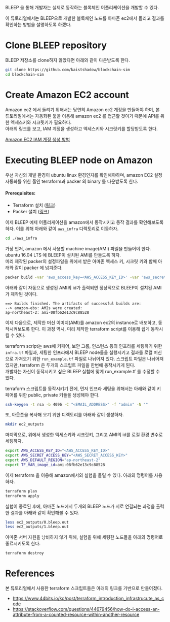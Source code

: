 BLEEP 을 통해 개발자는 실제로 동작하는 블록체인 어플리케이션을 개발할 수 있다.

이 튜토리얼에서는 BLEEP으로 개발한 블록체인 노드를 아마존 ec2에서 돌리고 결과를 확인하는 방법을 설명하도록 하겠다.

# Clone BLEEP repository
BLEEP 저장소를 clone하지 않았다면 아래와 같이 다운받도록 한다.
```bash
git clone https://github.com/kaistshadow/blockchain-sim
cd blockchain-sim
```

# Create Amazon EC2 account
Amazon ec2 에서 돌리기 위해서는 당연히 Amazon ec2 계정을 만들어야 하며, 본 튜토리얼에서는 자동화된 툴을 이용해
amazon ec2 를 접근할 것이기 때문에 API를 위한 엑세스키와 시크릿키가 필요하다.  
아래의 링크를 보고, IAM 계정을 생성하고 엑세스키와 시크릿키를 할당받도록 한다.

[Amazon EC2 IAM 계정 생성 방법](https://www.44bits.io/ko/post/publishing_and_managing_aws_user_access_key)

# Executing BLEEP node on Amazon

우선 자신의 개발 환경이 ubuntu linux 환경인지를 확인해야하며,
amazon EC2 설정 자동화를 위한 툴인 terraform과 packer 의 binary 를 다운받도록 한다.

#### Prerequisites:
+ Terraform 설치 ([링크](https://learn.hashicorp.com/terraform/getting-started/install.html))
+ Packer 설치 ([링크](https://www.packer.io/intro/getting-started/install.html))

이제 BLEEP 예제 어플리케이션을 amazon에서 동작시키고 동작 결과를 확인해보도록 하자.
이를 위해 아래와 같이 `aws_infra` 디렉토리로 이동하자.
```bash
cd ./aws_infra
```

가장 먼저, amazon 에서 사용할 machine image(AMI) 파일을 만들어야 한다.   
ubuntu 16.04 LTS 에 BLEEP이 설치된 AMI를 만들도록 하자.  
미리 제작된 packer의 설정파일을 위에서 받은 아마존 엑세스 키, 시크릿 키와 함께 아래와 같이 packer 에 넘겨준다.
```bash
packer build -var 'aws_access_key=<AWS_ACCESS_KEY_ID>' -var 'aws_secret_key=<AWS_SECRET_ACCESS_KEY>' packer.json
```

아래와 같이 자동으로 생성된 AMI의 id가 출력되면 정상적으로 BLEEP이 설치된 AMI가 제작된 것이다. 
```
==> Builds finished. The artifacts of successful builds are:
--> amazon-ebs: AMIs were created:
ap-northeast-2: ami-08fb62e13c9c88528
```

이제 다음으로, 제작한 머신 이미지(AMI)를 amazon ec2의 instance로 배포하고, 동작시켜보도록 한다.
이 과정 역시, 미리 제작한 terraform script를 이용해 쉽게 동작시킬 수 있다.

terraform script는 aws에 키페어, 보안 그룹, 인스턴스 등의 인프라를 세팅하기 위한 `infra.tf` 파일과, 
세팅한 인프라에서 BLEEP node들을 실행시키고 결과를 로컬 머신으로 가져오기 위한 `run_example.tf` 파일로 나뉘어져 있다.
스크립트 파일은 나뉘어져 있지만, terraform 은 두개의 스크립트 파일을 한번에 동작시키게 된다.  
개발자는 자신이 동작시키고 싶은 BLEEP 실험에 맞게 run_example.tf 를 수정할 수 있다.

terraform 스크립트를 동작시키기 전에, 먼저 인프라 세팅을 위해서는 아래와 같이 키페어를 위한 public, private 키들을 생성해야 한다.
```bash
ssh-keygen -t rsa -b 4096 -C "<EMAIL_ADDRESS>" -f "admin" -N ""
```

또, 아웃풋을 복사해 오기 위한 디렉토리를 아래와 같이 생성하자.
```bash
mkdir ec2_outputs
```

마지막으로, 위에서 생성한 엑세스키와 시크릿키, 그리고 AMI의 id를 로컬 환경 변수로 세팅하자.
```bash
export AWS_ACCESS_KEY_ID="<AWS_ACCESS_KEY_ID>"
export AWS_SECRET_ACCESS_KEY="<AWS_SECRET_ACCESS_KEY>"
export AWS_DEFAULT_REGION="ap-northeast-2" 
export TF_VAR_image_id=ami-08fb62e13c9c88528
```

이제 terraform 을 이용해 amazon에서의 실험을 돌릴 수 있다. 아래의 명령어를 사용하자.
```bash
terraform plan
terraform apply
```

실험이 종료된 후에, 아마존 노드에서 두개의 BLEEP 노드가 서로 연결되는 과정을 출력한 결과를 아래와 같이 확인해볼 수 있다.
```bash
less ec2_outputs/0.bleep.out
less ec2_outputs/1.bleep.out
```

아마존 서버 자원을 낭비하지 않기 위해, 실험을 위해 세팅한 노드들을 아래의 명령어로 종료시키도록 한다.
```bash
terraform destroy
```


# References
본 튜토리얼에서 사용한 terraform 스크립트들은 아래의 링크를 기반으로 만들어졌다.
+ https://www.44bits.io/ko/post/terraform_introduction_infrastrucute_as_code
+ https://stackoverflow.com/questions/44679456/how-do-i-access-an-attribute-from-a-counted-resource-within-another-resource